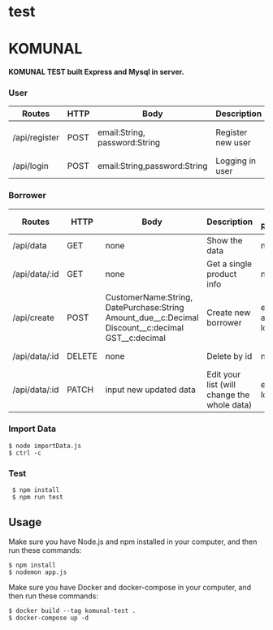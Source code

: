 # test
# KOMUNAL

#### KOMUNAL TEST built Express and Mysql in server.

### User

Routes | HTTP | Body | Description | Error Response  | 
------ | ---- | ---- | ----------- | -----------
/api/register | POST | email:String, password:String | Register new user | email is empty 400, password is empty 400
/api/login | POST | email:String,password:String | Logging in user | username/password invalid 401


### Borrower

Routes | HTTP | Body | Description | Error Response  | Middlewares
------ | ----- | ----- | -------- | -------- | ---
/api/data | GET | none | Show the data | none | Login Authenthication
/api/data/:id | GET | none | Get a single product info | none | Login Authenthication
/api/create | POST | CustomerName:String, DatePurchase:String Amount_due__c:Decimal Discount__c:decimal GST__c:decimal | Create new borrower | error 400 and 401 login | Login Authenthication
/api/data/:id | DELETE | none | Delete by id | none |  Login Authentication
/api/data/:id | PATCH | input new updated data | Edit your list (will change the whole data) |  error 401 login |  Login Authentication 


### Import Data
 ```
 $ node importData.js
 $ ctrl -c
 ```
### Test
```
 $ npm install
 $ npm run test
 ```

## Usage
 Make sure you have Node.js and npm installed in your computer, and then run these commands:
 ```
 $ npm install
 $ nodemon app.js
 ```

  Make sure you have Docker and docker-compose in your computer, and then run these commands:
 ```
 $ docker build --tag komunal-test .
 $ docker-compose up -d
 ```


